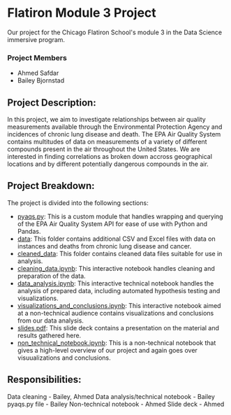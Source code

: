 # Flatiron Module 3 Project
Our project for the Chicago Flatiron School's module 3 in the Data Science immersive program.

### Project Members
- Ahmed Safdar
- Bailey Bjornstad

## Project Description:
In this project, we aim to investigate relationships between air quality measurements available through the Environmental Protection Agency and incidences of chronic lung disease and death. The EPA Air Quality System contains multitudes of data on measurements of a variety of different compounds present in the air throughout the United States. We are interested in finding correlations as broken down accross geographical locations and by different potentially dangerous compounds in the air.

## Project Breakdown:
The project is divided into the following sections:
- [pyaqs.py](pyaqs.py): This is a custom module that handles wrapping and querying of the EPA Air Quality System API for ease of use with Python and Pandas.
- [data](./data/): This folder contains additional CSV and Excel files with data on instances and deaths from chronic lung disease and cancer.
- [cleaned_data](./cleaned_data/): This folder contains cleaned data files suitable for use in analysis.
- [cleaning_data.ipynb](cleaning_data.ipynb): This interactive notebook handles cleaning and preparation of the data.
- [data_analysis.ipynb](data_analysis.ipynb): This interactive technical notebook handles the analysis of prepared data, including automated hypothesis testing and visualizations.
- [visualizations_and_conclusions.ipynb](visualizations_and_conclusions.ipynb): This interactive notebook aimed at a non-technical audience contains visualizations and conclusions from our data analysis.
- [slides.pdf](slides.pdf): This slide deck contains a presentation on the material and results gathered here.
- [non_technical_notebook.ipynb](non_technical_notebook.ipynb): This is a non-technical notebook that gives a high-level overview of our project and again goes over visuualizations and conclusions.

## Responsibilities:
Data cleaning - Bailey, Ahmed
Data analysis/technical notebook - Bailey
pyaqs.py file - Bailey
Non-technical notebook - Ahmed
Slide deck - Ahmed